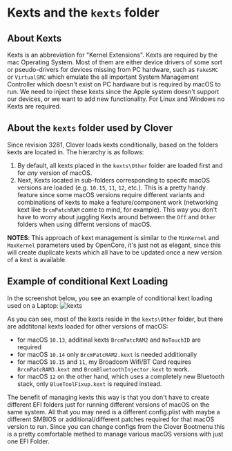 # Kexts and the `kexts` folder
## About Kexts
Kexts is an abbreviation for "Kernel Extensions". Kexts are required by the mac Operating System. Most of them are either device drivers of some sort or pseudo-drivers for devices missing from PC hardware, such as `FakeSMC` or `VirtualSMC` which emulate the all important System Management Controller which doesn't exist on PC hardware but is required by macOS to run. We need to inject these kexts since the Apple system doesn't support our devices, or we want to add new functionality. For Linux and Windows no Kexts are required.

## About the `kexts` folder used by Clover
Since revision 3281, Clover loads kexts conditionally, based on the folders kexts are located in. The hierarchy is as follows:

1. By default, all kexts placed in the `kexts\Other` folder are loaded first and for *any* version of macOS.
2. Next, Kexts located in sub-folders corresponding to specifc macOS versions are loaded (e.g. `10.15`, `11`, `12`, etc.). This is a pretty handy feature since some macOS versions require different variants and combinations of kexts to make a feature/component work (networking kext like `BrcmPatchRAM` come to mind, for example). This way you don't have to worry about juggling Kexts around between the `Off` and `Other` folders when using differnt versions of macOS.

**NOTES**: This approach of kext management is similar to the `MinKernel` and `MaxKernel` parameters used by OpenCore, it's just not as elegant, since this will create duplicate kexts which all have to be updated once a new version of a kext is available.

## Example of conditional Kext Loading
In the screenshot below, you see an example of conditional kext loading used on a Laptop:
![kexts](https://user-images.githubusercontent.com/76865553/147611657-b56b13b3-0b5b-440e-9eb8-3a48849d903f.png)

As you can see, most of the kexts reside in the `kexts\Other` folder, but there are addtitonal kexts loaded for other versions of macOS:

- for macOS `10.13`, additinal kexts `BrcmPatcRAM2` and `NoTouchID` are required
- for macOS `10.14` only `BrcmPatcRAM2.kext` is needed additionally
- for macOS `10.15` and `11`, my Broadcom Wifi/BT Card requires `BrcmPatcRAM3.kext` and `BrcmBluetoothInjector.kext` to work.
- for macOS `12` on the other hand, which uses a completely new Bluetooth stack, only `BlueToolFixup.kext` is required instead.

The benefit of managing kexts this way is that you don't have to create different EFI folders just for running different versions of macOS on the same system. All that you may need is a different config.plist with maybe a different SMBIOS or additional/different patches required for that macOS version to run. Since you can change configs from the Clover Bootmenu this is a pretty comfortable methed to manage various macOS versions with just one EFI Folder.

